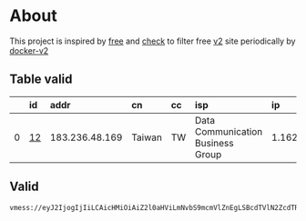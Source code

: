 
# About

This project is inspired by [free](https://github.com/freefq/free) and [check](https://github.com/yeahwu/check) to filter free [v2](https://github.com/v2fly/v2ray-core) site periodically by [docker-v2](https://hub.docker.com/r/v2ray/official)

    

## Table valid
|    | id                   | addr           | cn     | cc   | isp                               | ip           | chatgpt          |
|---:|:---------------------|:---------------|:-------|:-----|:----------------------------------|:-------------|:-----------------|
|  0 | [12](config/12.json) | 183.236.48.169 | Taiwan | TW   | Data Communication Business Group | 1.162.128.38 | Yes (Region: TW) |

## Valid
```
vmess://eyJ2IjogIjIiLCAicHMiOiAiZ2l0aHViLmNvbS9mcmVlZnEgLSBcdTVlN2ZcdTRlMWNcdTc3MDFcdTVlN2ZcdTVkZGVcdTVlMDJcdTc5ZmJcdTUyYTggMTIiLCAiYWRkIjogIjE4My4yMzYuNDguMTY5IiwgInBvcnQiOiAiMTAwMiIsICJ0eXBlIjogIm5vbmUiLCAiaWQiOiAiMjI5Y2NkNDQtYzU2Yy0zOTQ3LTg4ZGUtODQ5ZGQ3MGMxODBkIiwgImFpZCI6ICIyIiwgIm5ldCI6ICJ0Y3AiLCAicGF0aCI6ICIvIiwgImhvc3QiOiAiIiwgInRscyI6ICIifQ==
```

